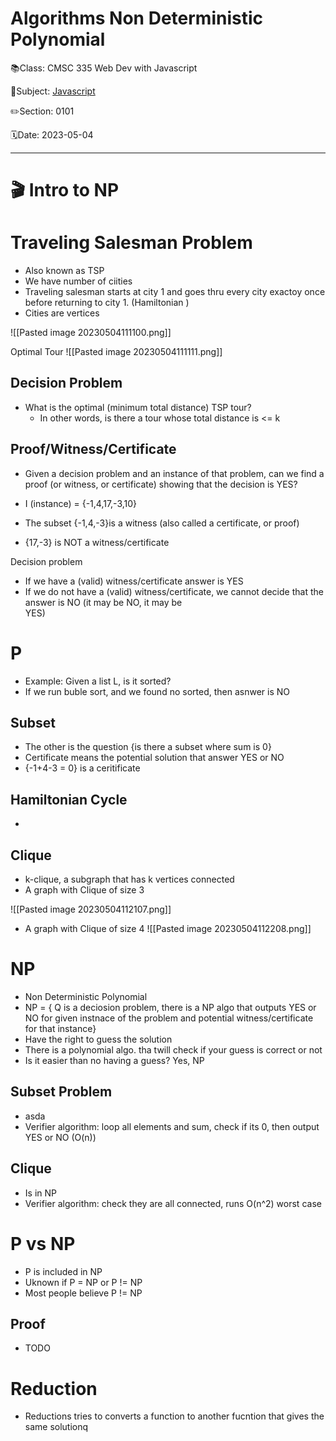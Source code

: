 # Algorithms Non Deterministic Polynomial

📚Class: CMSC 335 Web Dev with Javascript

📘Subject: <a href="https://github.com/lamula21/cheat-sheets/blob/main/Javascript">Javascript</a>

✏️Section: 0101

🗓️Date: 2023-05-04

---
# 🎬 Intro to NP


# Traveling Salesman Problem
- Also known as TSP
- We have number of ciities
- Traveling salesman starts at city 1 and goes thru every city exactoy once before returning to city 1. (Hamiltonian )
- Cities are vertices

![[Pasted image 20230504111100.png]]


Optimal Tour
![[Pasted image 20230504111111.png]]

## Decision Problem
- What is the optimal (minimum total distance) TSP tour?
	- In other words, is there a tour whose total distance is <= k

## Proof/Witness/Certificate
- Given a decision problem and an instance of that problem, can we find a proof (or witness, or certificate) showing that the decision is YES?

- I (instance) = {-1,4,17,-3,10}  
- The subset {-1,4,-3}is a witness (also called a certificate, or proof)  
- {17,-3} is NOT a witness/certificate

Decision problem  
- If we have a (valid) witness/certificate answer is YES  
- If we do not have a (valid) witness/certificate, we cannot decide that the answer is NO (it may be NO, it may be  
YES)

# P
- Example: Given a list L, is it sorted?
- If we run buble sort, and we found no sorted, then asnwer is NO

## Subset
- The other is the question {is there a subset where sum is 0}
- Certificate means the potential solution that answer YES or NO
- {-1+4-3 = 0} is a ceritificate


## Hamiltonian Cycle
- 

## Clique
- k-clique, a subgraph that has k vertices connected
- A graph with Clique of size 3

![[Pasted image 20230504112107.png]]

- A graph with Clique of size 4
![[Pasted image 20230504112208.png]]

# NP
- Non Deterministic Polynomial
- NP = { Q is a deciosion problem, there is a NP algo that outputs YES or NO for given instnace of the problem and potential witness/certificate for that instance}
- Have the right to guess the solution
- There is a polynomial algo. tha twill check if your guess is correct or not
- Is it easier than no  having a guess? Yes, NP

## Subset Problem
- asda
- Verifier algorithm: loop all elements and sum, check if its 0, then output YES or NO (O(n))

## Clique
- Is in NP
- Verifier algorithm: check they are all connected, runs O(n^2) worst case

# P vs NP
- P is included in NP
- Uknown if P = NP or P != NP
- Most people believe P != NP

## Proof
- TODO


# Reduction
- Reductions tries to converts a function to another fucntion that gives the same solutionq

